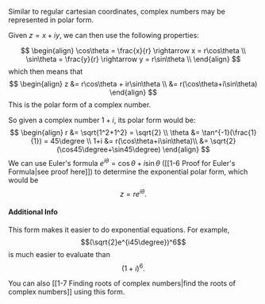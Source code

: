 Similar to regular cartesian coordinates, complex numbers may be represented in polar form.

Given $z = x+iy$, we can then use the following properties:

$$
\begin{align}
\cos\theta = \frac{x}{r} \rightarrow x = r\cos\theta \\
\sin\theta = \frac{y}{r} \rightarrow y = r\sin\theta \\
\end{align}
$$
which then means that
$$
\begin{align}
z &= r\cos\theta + ir\sin\theta \\
&= r(\cos\theta+i\sin\theta)
\end{align}
$$
This is the polar form of a complex number.

So given a complex number $1+i$, its polar form would be:
$$
\begin{align}
r &= \sqrt{1^2+1^2} = \sqrt{2} \\
\theta &= \tan^{-1}(\frac{1}{1}) = 45\degree \\
1+i &= r(\cos\theta+i\sin\theta)\\
&= \sqrt{2}(\cos45\degree+\sin45\degree)
\end{align}
$$
We can use Euler's formula $e^{i\theta} = \cos\theta + i\sin\theta$ ([[1-6 Proof for Euler's Formula|see proof here]]) to determine the exponential polar form, which would be
$$
z = re^{i\theta}.
$$

#### Additional Info
This form makes it easier to do exponential equations. For example,
$$(\sqrt{2}e^{i45\degree})^6$$
is much easier to evaluate than
$$(1+i)^6.$$

You can also [[1-7 Finding roots of complex numbers|find the roots of complex numbers]] using this form.